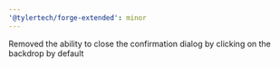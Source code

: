 ```yaml
---
'@tylertech/forge-extended': minor
---
```


Removed the ability to close the confirmation dialog by clicking on the backdrop by default

